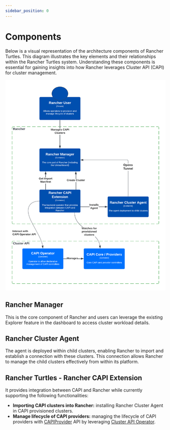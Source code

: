 ```yaml
---
sidebar_position: 0
---
```


# Components

Below is a visual representation of the architecture components of Rancher 
Turtles. This diagram illustrates the key elements and their relationships 
within the Rancher Turtles system. Understanding these components is essential 
for gaining insights into how Rancher leverages Cluster API (CAPI) for cluster 
management.

![overview](30000ft_view.png)

## Rancher Manager

This is the core component of Rancher and users can leverage the existing 
Explorer feature in the dashboard to access cluster workload details.

## Rancher Cluster Agent

The agent is deployed within child clusters, enabling Rancher to import and 
establish a connection with these clusters. This connection allows Rancher to 
manage the child clusters effectively from within its platform.

## Rancher Turtles - Rancher CAPI Extension

It provides integration between CAPI and Rancher while currently supporting the 
following functionalities:

- **Importing CAPI clusters into Rancher:** installing Rancher Cluster Agent in 
CAPI provisioned clusters.
- **Manage lifecycle of CAPI providers:** managing the lifecycle of CAPI providers with [CAPIProvider](../../tasks/capi-operator/capiprovider_resource.md) API 
by leveraging [Cluster API Operator](https://github.com/kubernetes-sigs/cluster-api-operator).
